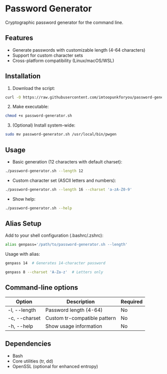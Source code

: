 # Password Generator
Cryptographic password generator for the command line.

## Features
- Generate passwords with customizable length (4-64 characters)
- Support for custom character sets
- Cross-platform compatibility (Linux/macOS/WSL)

## Installation
1. Download the script:
```bash
curl -O https://raw.githubusercontent.com/imtoopunkforyou/password-generator/refs/heads/main/password-generator.sh
```

2. Make executable:
```bash
chmod +x password-generator.sh
```

3. (Optional) Install system-wide:
```bash
sudo mv password-generator.sh /usr/local/bin/pwgen
```

## Usage
- Basic generation (12 characters with default charset):
```bash
./password-generator.sh --length 12
```

- Custom character set (ASCII letters and numbers):
```bash
./password-generator.sh --length 16 --charset 'a-zA-Z0-9'
```

- Show help:
```bash
./password-generator.sh --help
```

## Alias Setup
Add to your shell configuration (.bashrc/.zshrc):
```bash
alias genpass='/path/to/password-generator.sh --length'
```
Usage with alias:
```bash
genpass 14  # Generates 14-character password
```
```bash
genpass 8 --charset 'A-Za-z'  # Letters only
```

## Command-line options
| Option          | Description                      | Required |
|-----------------|----------------------------------|----------|
| -l, --length    | Password length (4-64)           | No       |
| -c, --charset   | Custom tr-compatible pattern     | No       |
| -h, --help      | Show usage information           | No       |

## Dependencies
- Bash
- Core utilities (tr, dd)
- OpenSSL (optional for enhanced entropy)
